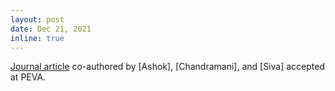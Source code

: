 ```yaml
---
layout: post
date: Dec 21, 2021
inline: true
---
```


[Journal article](https://www.sciencedirect.com/science/article/pii/S0166531621000985) co-authored by [Ashok], [Chandramani], and [Siva] accepted at PEVA.
